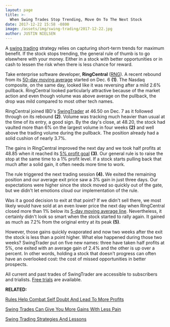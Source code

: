 ```yaml
---
layout: page
title: >-
  When Swing Trades Stop Trending, Move On To The Next Stock
date: 2017-12-22 15:58 -0800
image: /assets/img/swing-trading/2017-12-22.jpg
author: JUSTIN NIELSEN
---
```






A [swing trading](https://www.investors.com/ibd-university/swing-trading/) strategy relies on capturing short-term trends for maximum benefit. If the stock stops trending, the general rule of thumb is to go elsewhere with your money. Either in a stock with better opportunities or in cash to lessen the risk when there is less chance for reward.


Take enterprise software developer, **RingCentral** ([RNG](https://research.investors.com/quote.aspx?symbol=RNG)). A recent rebound from its [50-day moving average](https://www.investors.com/how-to-invest/investors-corner/50-day-moving-average/) started on Dec. 6 **(1)**. The Nasdaq composite, on the same day, looked like it was reversing after a mild 2.6% pullback. RingCentral looked particularly attractive because of the market action and even though volume was above average on the pullback, the drop was mild compared to most other tech names.


RingCentral joined IBD's [SwingTrader](http://shop.investors.com/offer/splashresponsive.aspx?id=SwingTrader&src=A011LPH) at 46.50 on Dec. 7 as it followed through on its rebound **(2)**. Volume was tracking much heavier than usual at the time of its entry, a good sign. By the day's close, at 48.20, the stock had vaulted more than 6% on the largest volume in four weeks **(2)** and well above the trading volume during the pullback. The position already had a solid cushion of nearly 3.7%.


The gains in RingCentral improved the next day and we took half profits at 48.85 when it reached its [5% profit goal](https://www.investors.com/research/swing-trading/taking-profits-knowing-when-to-say-when/) **(3)**. Our general rule is to raise the stop at the same time to a 1% profit level. If a stock starts pulling back that much after a solid gain, it often needs more time to work.


The rule triggered the next trading session **(4).** We exited the remaining position and our average exit price saw a 3% gain in just three days. Our expectations were higher since the stock moved so quickly out of the gate, but we didn't let emotions cloud our implementation of the rule.


Was it a good decision to exit at that point? If we didn't sell there, we most likely would have sold at an even lower price the next day when RingCentral closed more than 1% below its [5-day moving average line](https://www.investors.com/research/swing-trading/moving-averages-can-help-lock-in-stock-profits/). Nevertheless, it certainly didn't look so smart when the stock started to rally again. It gained as much as 7.2% from the original entry at its peak **(5)**.


However, those gains quickly evaporated and now two weeks after the exit the stock is less than a point higher. What else happened during those two weeks? SwingTrader put on five new names: three have taken half profits at 5%, one exited with an average gain of 2.4% and the other is up over a percent. In other words, holding a stock that doesn't progress can often have an overlooked cost: the cost of missed opportunities in better prospects.


All current and past trades of SwingTrader are accessible to subscribers and trialists. [Free trials](http://shop.investors.com/offer/splashresponsive.aspx?id=SwingTrader&src=A011LPH) are available.


**RELATED:**


[Rules Help Combat Self Doubt And Lead To More Profits](https://www.investors.com/research/swing-trading/rules-help-combat-self-doubt-and-lead-to-more-profits/)


[Swing Trades Can Give You More Gains With Less Pain](https://www.investors.com/research/swing-trading/swing-trades-can-give-you-more-gains-with-less-pain/)


[Swing Trading Strategies And Lessons](https://www.investors.com/ibd-university/swing-trading/)




